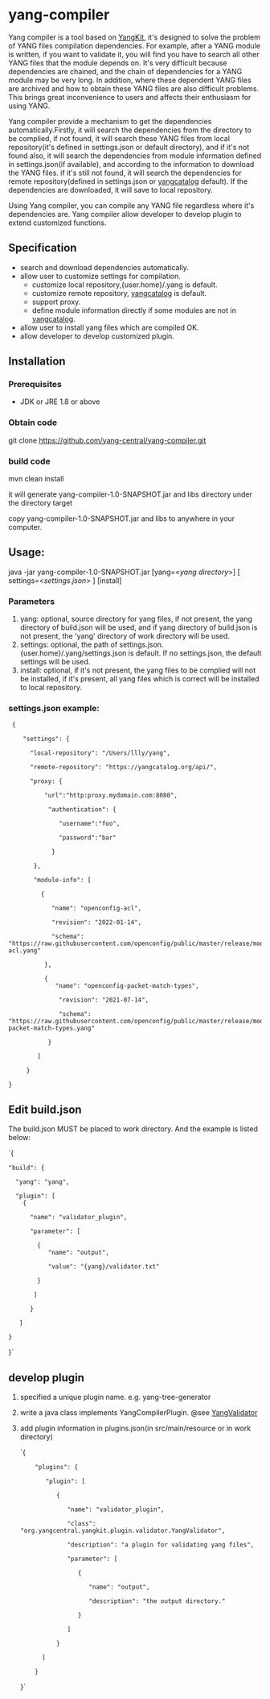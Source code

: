 # yang-compiler
Yang compiler is a tool based on [YangKit](https://github.com/yang-central/yangkit), it's designed to solve the problem of YANG files compilation dependencies.
For example, after a YANG module is written, if you want to validate it, you will find you have to search all other YANG files that the module depends on. It's very
difficult because dependencies are chained, and the chain of dependencies for a YANG module may be very long. In addition,
where these dependent YANG files are archived and how to obtain these YANG files are also difficult problems. This brings great inconvenience to users and 
affects their enthusiasm for using YANG.

Yang compiler provide a mechanism to get the dependencies automatically.Firstly, it will search the dependencies from the directory to be complied, if not found, 
it will search these YANG files from local repository(it's defined in settings.json or default directory), and if it's not found also,
it will search the dependencies from module information defined in settings.json(if available), and according to the
information to download the YANG files. if it's still not found, it will search the dependencies for remote repository(defined in settings.json or 
[yangcatalog](https://yangcatalog.org/api/) default). If the dependencies are downloaded, it will save to local repository.

Using Yang compiler, you can compile any YANG file regardless where it's dependencies are. Yang compiler allow developer to develop 
plugin to extend customized functions.
## Specification
* search and download dependencies automatically.
* allow user to customize settings for compilation.
  * customize local repository,{user.home}/.yang is default.
  * customize remote repository, [yangcatalog](https://yangcatalog.org/api/) is default.
  * support proxy.
  * define module information directly if some modules are not in [yangcatalog](https://yangcatalog.org/api/).
* allow user to install yang files which are compiled OK.
* allow developer to develop customized plugin.


## Installation
### Prerequisites
* JDK or JRE 1.8 or above

### Obtain code
git clone https://github.com/yang-central/yang-compiler.git

### build code
mvn clean install

it will generate yang-compiler-1.0-SNAPSHOT.jar and libs directory under the directory target

copy yang-compiler-1.0-SNAPSHOT.jar and libs to anywhere in your computer.

## Usage:
java -jar yang-compiler-1.0-SNAPSHOT.jar [yang=<_yang directory_>] [ settings=<_settings.json_> ] [install]

### **Parameters**
1. yang: optional, source directory for yang files, if not present, the yang directory of build.json will be used, and if yang directory of build.json is not present, the 'yang' directory of work directory will be used.
2. settings: optional, the path of settings.json. {user.home}/.yang/settings.json is default. If no settings.json, the default settings will be used.
3. install: optional, if it's not present, the yang files to be complied will not be installed, if it's present, all yang files which is correct will be 
    installed to local repository. 
### settings.json example:
```
 {
   
    "settings": {

      "local-repository": "/Users/llly/yang",

      "remote-repository": "https://yangcatalog.org/api/",
      
      "proxy: {
         
          "url":"http:proxy.mydomain.com:8080",
          
           "authentication": {
              
              "username":"foo",
              
              "password":"bar"
            
            }

       },

       "module-info": [

         {
           
            "name": "openconfig-acl",

            "revision": "2022-01-14",

            "schema": "https://raw.githubusercontent.com/openconfig/public/master/release/models/acl/openconfig-acl.yang"

          },

          {
             "name": "openconfig-packet-match-types",

              "revision": "2021-07-14",

              "schema": "https://raw.githubusercontent.com/openconfig/public/master/release/models/acl/openconfig-packet-match-types.yang"

           }

        ]

     }

}
```
## Edit build.json
The build.json MUST be placed to work directory. And the example is listed below:

`{

    "build": {

      "yang": "yang",
 
      "plugin": [
        {
   
          "name": "validator_plugin",

          "parameter": [
           
            {
               "name": "output",

               "value": "{yang}/validator.txt"
            
            }
           
           ]
          
          }
         
       ]
   
    }

 }`

## develop plugin
1. specified a unique plugin name. e.g. yang-tree-generator
2. write a java class implements YangCompilerPlugin.
   @see [YangValidator](src/main/java/org/yangcentral/yangkit/plugin/validator/YangValidator.java)
3. add plugin information in plugins.json(in src/main/resource or in work directory)

    `{

           "plugins": {
   
              "plugin": [
   
                 {
   
                    "name": "validator_plugin",

                    "class": "org.yangcentral.yangkit.plugin.validator.YangValidator",
   
                    "description": "a plugin for validating yang files",
   
                    "parameter": [
   
                       {
   
                          "name": "output",
   
                          "description": "the output directory."
   
                       }
   
                    ]
   
                 }
   
             ]
   
           }
   
    }`
